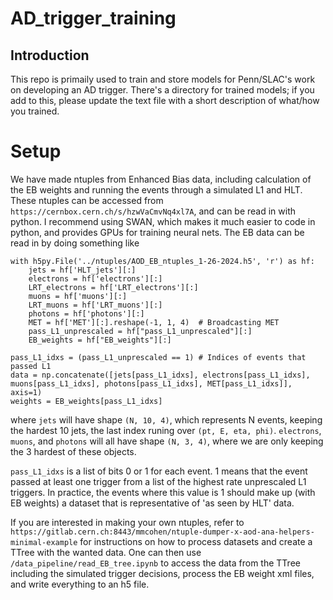 # AD_trigger_training

## Introduction
This repo is primaily used to train and store models for Penn/SLAC's work on developing an AD trigger. 
There's a directory for trained models; if you add to this, please update the text file with a short description of what/how you trained.

# Setup
We have made ntuples from Enhanced Bias data, including calculation of the EB weights and running the events through a simulated L1 and HLT.
These ntuples can be accessed from `https://cernbox.cern.ch/s/hzwVaCmvNq4xl7A`, and can be read in with python. I recommend using SWAN,
which makes it much easier to code in python, and provides GPUs for training neural nets. The EB data can be read in by doing something like

```
with h5py.File('../ntuples/AOD_EB_ntuples_1-26-2024.h5', 'r') as hf:
    jets = hf['HLT_jets'][:]
    electrons = hf['electrons'][:]
    LRT_electrons = hf['LRT_electrons'][:]
    muons = hf['muons'][:]
    LRT_muons = hf['LRT_muons'][:]
    photons = hf['photons'][:]
    MET = hf['MET'][:].reshape(-1, 1, 4)  # Broadcasting MET
    pass_L1_unprescaled = hf["pass_L1_unprescaled"][:]
    EB_weights = hf["EB_weights"][:]

pass_L1_idxs = (pass_L1_unprescaled == 1) # Indices of events that passed L1
data = np.concatenate([jets[pass_L1_idxs], electrons[pass_L1_idxs], muons[pass_L1_idxs], photons[pass_L1_idxs], MET[pass_L1_idxs]], axis=1)
weights = EB_weights[pass_L1_idxs]
```

where `jets` will have shape `(N, 10, 4)`, which represents N events, keeping the hardest 10 jets, the last index runing over `(pt, E, eta, phi)`.
`electrons`, `muons`, and `photons` will all have shape `(N, 3, 4)`, where we are only keeping the 3 hardest of these objects.

`pass_L1_idxs` is a list of bits 0 or 1 for each event. 1 means that the event passed at least one trigger from a list of the highest rate unprescaled 
L1 triggers. In practice, the events where this value is 1 should make up (with EB weights) a dataset that is representative of 'as seen by HLT' data.

If you are interested in making your own ntuples, refer to `https://gitlab.cern.ch:8443/mmcohen/ntuple-dumper-x-aod-ana-helpers-minimal-example` for
instructions on how to process datasets and create a TTree with the wanted data. One can then use `/data_pipeline/read_EB_tree.ipynb` to access the 
data from the TTree including the simulated trigger decisions, process the EB weight xml files, and write everything to an h5 file.

